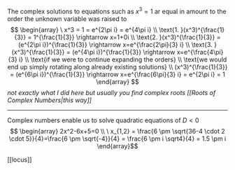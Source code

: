The complex solutions to equations such as $x^3=1$ ar equal in amount to the order the unknown variable was raised to 
$$
\begin{array}
\ x^3 = 1 = e^{2\pi i} = e^{4\pi i} \\
\text{1. }(x^3)^{\frac{1}{3}} = 1^{\frac{1}{3}} \rightarrow x=1+0i \\
\text{2. }(x^3)^{\frac{1}{3}} = (e^{2\pi i})^{\frac{1}{3}} \rightarrow x=e^{\frac{2\pi}{3} i} \\
\text{3. }(x^3)^{\frac{1}{3}} = (e^{4\pi i})^{\frac{1}{3}} \rightarrow x=e^{\frac{4\pi}{3} i} \\
\text{if we were to continue expanding the orders} \\ 
\text{we would end up simply rotating along already existing solutions} \\
(x^3)^{\frac{1}{3}} = (e^{6\pi i})^{\frac{1}{3}} \rightarrow x=e^{\frac{6\pi}{3} i} = e^{2\pi i} = 1
\end{array}
$$
*not exactly what I did here but usually you find complex roots [[Roots of Complex Numbers|this way]]* 


---

Complex numbers enable us to solve quadratic equations of $D<0$
$$
\begin{array}
2x^2-6x+5=0 \\
\ x_{1,2} = \frac{6 \pm \sqrt{36-4 \cdot 2 \cdot 5}}{4}=\frac{6 \pm \sqrt{-4}}{4} = \frac{6 \pm i \sqrt4}{4} = 1.5 \pm i
\end{array}$$

[[locus]]